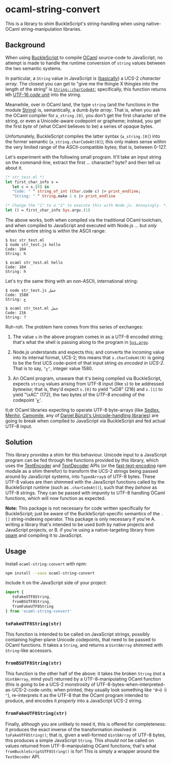 ocaml-string-convert
====================

This is a library to shim BuckleScript's string-handling when using native-OCaml string-manipulation libraries.

Background
----------

When using [BuckleScript][] to compile [OCaml][] source-code to JavaScript, no attempt is made to handle the runtime conversion of `string` values between the two semantic systems.

In particular, a `String` value in JavaScript is ([basically][mathiasbynens]) a UCS-2 *character array*. The closest you can get to "give me the thingie X thingies into the length of the string" is [`String::charCodeAt`][charCodeAt]; specifically, this function returns `N`th [UTF-16 *code unit*][code-unit] into the string.

Meanwhile, over in OCaml land, the type `string` (and the functions in the module [String][ocaml-string]) is, semantically, a dumb *byte array*. That is, when you ask the OCaml compiler for `a_string.[0]`, you don't get the first character of the string, or even a Unicode-aware codepoint or grapheme; instead, you get the first *byte* of (what OCaml believes to be) a series of opaque bytes.

Unfortunately, BuckleScript compiles the latter syntax (`a_string.[0]`) into the former semantic (`a_string.charCodeAt(0)`); this only makes sense within the very limited range of the ASCII-compatible bytes; that is, between 0-127.

Let's experiment with the following small program. It'll take an input string on the command-line, extract the first ... character? byte? and then tell us about it.

```ocaml
(* str_test.ml *)
let first_char_info s =
   let c = s.[0] in
   "Code: " ^ string_of_int (Char.code c) |> print_endline;
   "String: " ^ String.make 1 c |> print_endline

(* Change the "1" to a "2" to execute this with Node.js. Annoyingly. *)
let () = first_char_info Sys.argv.(1)
```

The above works, both when compiled via the traditional OCaml toolchain, and when compiled to JavaScript and executed with Node.js ... but *only* when the entire string is within the ASCII range:

```text
$ bsc str_test.ml
$ node str_test.js hello
Code: 104
String: h

$ ocaml str_test.ml hello
Code: 104
String: h
```

Let's try the same thing with an non-ASCII, international string:

```text
$ node str_test.js جمل
Code: 1580
String: ج

$ ocaml str_test.ml جمل
Code: 216
String: ?
```

Ruh-roh. The problem here comes from this series of exchanges:

1. The value `s` in the above program comes in as a UTF-8 encoded string; that's what the shell is passing along to the program in [`Sys.argv`][Sys.argv].

2. Node.js understands and expects this; and converts the incoming value into its internal format, UCS-2; this means that `s.charCodeAt(0)` is going to be the first UCS code-point of that input string *as encoded in UCS-2*. That is to say, `"ج"`, integer value 1580.

3. An OCaml program, unaware that it's being compiled via BuckleScript, expects `string` values arising from UTF-8 input (like `s`) to be addressed *bytewise*; that is, they'd expect `s.[0]` to yield "\xD8" (216) and `s.[1]` to yield "\xAC" (172), the two bytes of the *UTF-8 encoding* of the codepoint ‘ج’.

tl;dr OCaml libraries expecting to operate UTF-8 byte-arrays (like [Sedlex][], [Menhir][], [Camomile][], any of [Daniel Bünzli's Unicode-handling libraries][dbunzli]) are going to break when compiled to JavaScript via BuckleScript and fed actual UTF-8 input.

[BuckleScript]: <https://bucklescript.github.io/>
[OCaml]: <https://ocaml.org/>
[mathiasbynens]: <https://mathiasbynens.be/notes/javascript-encoding>
[charCodeAt]: <https://developer.mozilla.org/en-US/docs/Web/JavaScript/Reference/Global_Objects/String/charCodeAt>
[code-unit]: <https://www.unicode.org/faq/utf_bom.html#utf16-1>
[ocaml-string]: <https://caml.inria.fr/pub/docs/manual-ocaml/libref/String.html>
[Sys.argv]: <https://caml.inria.fr/pub/docs/manual-ocaml/libref/Sys.html#VALargv>
[Sedlex]: <https://github.com/ocaml-community/sedlex>
[Menhir]: <http://gallium.inria.fr/~fpottier/menhir/>
[Camomile]: <https://github.com/yoriyuki/Camomile/>
[dbunzli]: <https://erratique.ch/software>

Solution
--------

This library provides a shim for this behaviour. Unicode input to a JavaScript program can be fed through the functions provided by this library, which uses the [TextEncoder][] and [TextDecoder][] APIs (or the [fast-text-encoding][] npm module as a shim therefor) to transform the UCS-2 strings being passed around by JavaScript systems, into `TypedArray`s of UTF-8 bytes. These UTF-8 values are then shimmed with the JavaScript functions called by the BuckleScript runtime (such as `.charCodeAt()`), such that they *behave* as UTF-8 strings. They can be passed with impunity to UTF-8 handling OCaml functions, which will now function as expected.

**Note:** This package is not necessary for code written specifically for BuckleScript; just be aware of the BuckleScript-specific semantics of the `.[]` string-indexing operator. This package is only necessary if you're A. writing a library that's intended to be used *both* by native projects and JavaScript projects, or B. if you're using a native-targeting library from [opam][] and compiling it to JavaScript.

[TextEncoder]: <https://developer.mozilla.org/en-US/docs/Web/API/TextEncoder>
[TextDecoder]: <https://developer.mozilla.org/en-US/docs/Web/API/TextDecoder>
[fast-text-encoding]: <https://github.com/samthor/fast-text-encoding>
[opam]: <https://opam.ocaml.org/>

Usage
-----

Install `ocaml-string-convert` with npm:

```sh
npm install --save ocaml-string-convert
```

Include it on the JavaScript side of your project:

```js
import {
   toFakeUTF8String,
   fromBSUTF8String,
   fromFakeUTF8String
} from 'ocaml-string-convert'
```

### `toFakeUTF8String(str)`

This function is intended to be called on JavaScript strings, possibly containing higher-plane Unicode codepoints, that need to be passed to OCaml functions. It takes a `String`, and returns a `Uint8Array` shimmed with `String`-like accessors.

### `fromBSUTF8String(str)`

This function is the other half of the above: it takes the broken `String` (not a `Uint8Array`, mind you!) returned by a UTF-8-manipulating OCaml function (this is going to be a UCS-2 monstrosity of UTF-8-bytes-when-interpreted-as-UCS-2-code-units; when printed, they usually look something like `"Ø¬Ù Ù "`), re-interprets it as the UTF-8 that the OCaml program intended to produce, and encodes it *properly* into a JavaScript UCS-2 string.

### `fromFakeUTF8String(str)`

Finally, although you are unlikely to need it, this is offered for completeness: it produces the exact inverse of the transformation involved in `toFakeUTF8String()`; that is, given a well-formed `Uint8Array` of UTF-8 bytes, this produces a simple JavaScript `String`. This *should not* be called on values returned from UTF-8-manipulating OCaml functions; that's what `fromBuckleScriptUTF8String()` is for! This is simply a wrapper around the `TextDecoder` API.

